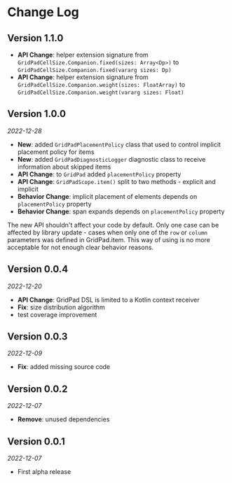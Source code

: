 Change Log
==========

## Version 1.1.0

* **API Change**: helper extension signature from
  `GridPadCellSize.Companion.fixed(sizes: Array<Dp>)`
  to `GridPadCellSize.Companion.fixed(vararg sizes: Dp)`
* **API Change**: helper extension signature from
  `GridPadCellSize.Companion.weight(sizes: FloatArray)` to
  `GridPadCellSize.Companion.weight(vararg sizes: Float)`

## Version 1.0.0

_2022-12-28_

* **New**: added `GridPadPlacementPolicy` class that used to control implicit placement policy
  for items
* **New**: added `GridPadDiagnosticLogger` diagnostic class to receive information about skipped
  items
* **API Change**: to `GridPad` added `placementPolicy` property
* **API Change**: `GridPadScope.item()` split to two methods - explicit and implicit
* **Behavior Change**: implicit placement of elements depends on `placementPolicy` property
* **Behavior Change**: span expands depends on `placementPolicy` property

The new API shouldn't affect your code by default. Only one case can be affected by library
update - cases when only one of the `row` or `column` parameters was defined in GridPad.item.
This way of using is no more acceptable for not enough clear behavior reasons.

## Version 0.0.4

_2022-12-20_

* **API Change**: GridPad DSL is limited to a Kotlin context receiver
* **Fix**: size distribution algorithm
* test coverage improvement

## Version 0.0.3

_2022-12-09_

* **Fix**: added missing source code

## Version 0.0.2

_2022-12-07_

* **Remove**: unused dependencies

## Version 0.0.1

_2022-12-07_

* First alpha release
